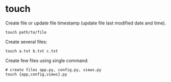 # touch

Create file or update file timestamp (update file last modified date and time).

```shell
touch path/to/file
```

Create several files:

```shell
touch a.txt b.txt c.txt
```

Create few files using single command:

```shell
# create files app.py, config.py, views.py
touch {app,config,views}.py
```
